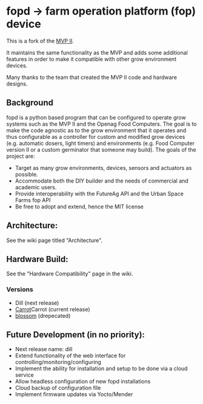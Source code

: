 # fopd -> farm operation platform (fop) device

This is a fork of the [MVP II](https://github.com/webbhm/OpenAg-MVP-II).

It maintains the same functionality as the MVP and adds some additional features in order to make it compatible with other
grow environment devices.

Many thanks to the team that created the MVP II code and hardware designs.

## Background 

fopd is a python based program that can be configured to operate grow systems such as the MVP II and the Openag Food Computers. 
The goal is to make the code agnostic as to the grow environment that it operates and thus configurable as a controller for custom and 
modified grow devices (e.g. automatic dosers, light timers) and environments (e.g. Food Computer version II or a custom germinator that someone may build).  The goals of the project are:

- Target as many grow environments, devices, sensors and actuators as possible.
- Accommodate both the DIY builder and the needs of commercial and academic users. 
- Provide interoperability with the FutureAg API and the Urban Space Farms fop API
- Be free to adopt and extend, hence the MIT license 

## Architecture:

See the wiki page titled "Architecture".

## Hardware Build:

See the "Hardware Compatibility" page in the wiki.

### Versions

- Dill (next release)
- [Carrot](https://github.com/ferguman/fopd/wiki/Install-fopd-carrot)Carrot (current release)
- [blossom](https://github.com/ferguman/fopd/wiki/Install-fopd-blossom)
 (drepecated)  


## Future Development (in no priority):
- Next release name: dill 
- Extend functionality of the web interface for controlling/monitoring/configuring
- Implement the ability for installation and setup to be done via a cloud service
- Allow headless configuration of new fopd installations
- Cloud backup of configuration file
- Implement firmware updates via Yocto/Mender
